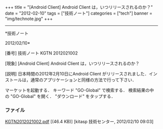 ﻿+++
title = "[Android Client] Android Client は，いつリリースされるのか？"
date = "2012-02-10"
tags = ["技術ノート"]
categories = ["tech"]
banner = "img/technote.jpg"
+++

-----------------------------------------------------------------------------------------------------------------------------

*技術ノート

2012/02/10*


[番号]
技術ノート KGTN 2012021002

[現象]
[Android Client] Android Client は，いつリリースされるのか？

[説明]
日本時間の2012年2月10日にAndroid Client
がリリースされました．インストールは，通常のアプリケーションと同様の方法で行って下さい．

マーケットを起動する．
キーワード "GO-Global" で検索する．
検索結果の中の "GO-Global" を開く．
"ダウンロード" をタップする．


### ファイル

 
 


[KGTN2012021002.pdf](http://techreport.kitasp.net/attachments/download/838/KGTN2012021002.pdf)
 [(46.4 KB)] [kitasp 技術センター, 2012/02/10
09:03]


 


 

